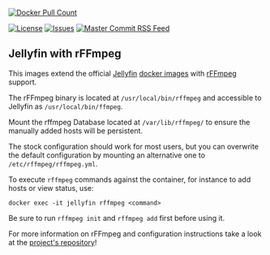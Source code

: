 [![Docker Pull Count](https://img.shields.io/docker/pulls/bitwrk/jellyfin-rffmpeg)](https://hub.docker.com/r/bitwrk/jellyfin-rffmpeg)

[![License](https://img.shields.io/github/license/Shadowghost/jellyfin-rffmpeg)](https://github.com/Shadowghost/jellyfin-rffmpeg/blob/master/LICENSE)
[![Issues](https://img.shields.io/github/issues/Shadowghost/jellyfin-rffmpeg)](https://github.com/Shadowghost/jellyfin-rffmpeg/issues)
[![Master Commit RSS Feed](https://img.shields.io/badge/rss-commits-ffa500?logo=rss)](https://github.com/Shadowghost/jellyfin-rffmpeg/commits/master.atom)

## Jellyfin with rFFmpeg
This images extend the official [Jellyfin](https://jellyfin.org) [docker images](https://hub.docker.com/r/jellyfin/jellyfin) with [rFFmpeg](https://github.com/joshuaboniface/rffmpeg) support.

The rFFmpeg binary is located at `/usr/local/bin/rffmpeg` and accessible to Jellyfin as `/usr/local/bin/ffmpeg`.

Mount the rffmpeg Database located at `/var/lib/rffmpeg/` to ensure the manually added hosts will be persistent.

The stock configuration should work for most users, but you can overwrite the default configuration by mounting an alternative one to `/etc/rffmpeg/rffmpeg.yml`.

To execute `rffmpeg` commands against the container, for instance to add hosts or view status, use:

```
docker exec -it jellyfin rffmpeg <command>
```

Be sure to run `rffmpeg init` and `rffmpeg add` first before using it.

For more information on rFFmpeg and configuration instructions take a look at the [project's repository](https://github.com/joshuaboniface/rffmpeg)!
